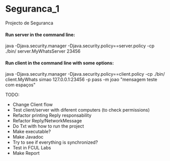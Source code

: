 # Seguranca_1
Projecto de Seguranca


#### Run server in the command line:
java -Djava.security.manager -Djava.security.policy==server.policy -cp ./bin/ server.MyWhatsServer 23456

#### Run client in the command line with some options:
java -Djava.security.manager -Djava.security.policy==client.policy -cp ./bin/ client.MyWhats simao 127.0.0.1:23456 -p pass -m joao "mensagem teste com espaços"

TODO:
- Change Client flow
- Test client/server with diferent computers (to check permissions)
- Refactor printing Reply responsability
- Refactor Reply/NetworkMessage
- Do Txt with how to run the project
- Make executable?
- Make Javadoc
- Try to see if everything is synchronized?
- Test in FCUL Labs
- Make Report